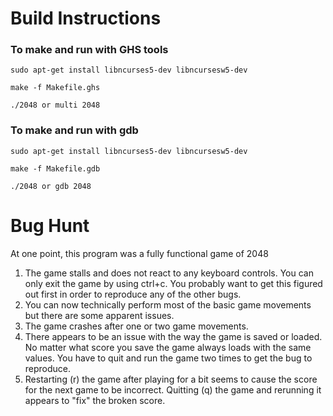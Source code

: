# Build Instructions
### To make and run with GHS tools

`sudo apt-get install libncurses5-dev libncursesw5-dev`

`make -f Makefile.ghs`

`./2048 or multi 2048`

### To make and run with gdb

`sudo apt-get install libncurses5-dev libncursesw5-dev`

`make -f Makefile.gdb`

`./2048 or gdb 2048`

# Bug Hunt
At one point, this program was a fully functional game of 2048 

1. The game stalls and does not react to any keyboard controls. You can only exit the game by using ctrl+c. You probably want to get this figured out first in order to reproduce any of the other bugs.
2. You can now technically perform most of the basic game movements but there are some apparent issues. 
3. The game crashes after one or two game movements.
4. There appears to be an issue with the way the game is saved or loaded. No matter what score you save the game always loads with the same values. You have to quit and run the game two times to get the bug to reproduce. 
5. Restarting (r) the game after playing for a bit seems to cause the score for the next game to be incorrect. Quitting (q) the game and rerunning it appears to "fix" the broken score.

